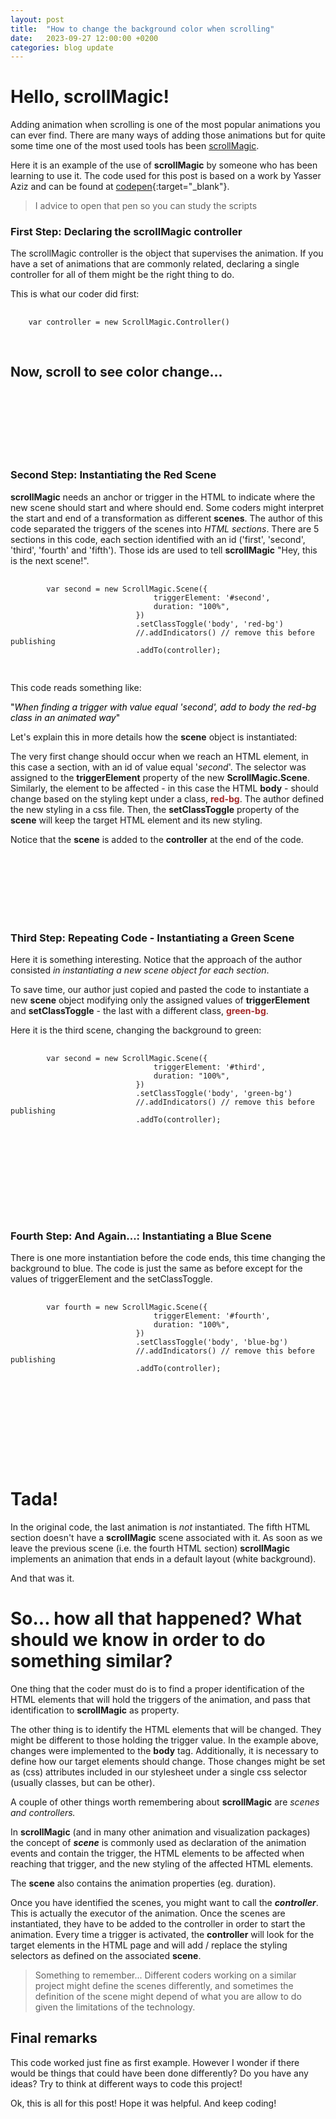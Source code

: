 ```yaml
---
layout: post
title:  "How to change the background color when scrolling"
date:   2023-09-27 12:00:00 +0200
categories: blog update
---
```

<link rel="stylesheet" href="{{ site.baseurl }}{% link src/posts/2023-09-27-how-to-change-background-color-when-scrolling/2023-09-27-how-to-change-background-color-when-scrolling.css %}">

# Hello, scrollMagic!

Adding animation when scrolling is one of the most popular animations you can ever find. There are many ways of adding those animations but for quite some time one of the most used tools has been [scrollMagic](https://scrollmagic.io/).

Here it is an example of the use of **scrollMagic** by someone who has been learning to use it. The code used for this post is based on a work by Yasser Aziz and can be found at 
[codepen](https://codepen.io/yasserius/pen/rNmExLN){:target="_blank"}.

> I advice to open that pen so you can study the scripts

<div class="container">
    <section class="slide" id="first">
        <h3>First Step: Declaring the scrollMagic controller</h3>
        <p>The scrollMagic controller is the object that supervises the animation. If you have a set of animations that are commonly related, declaring a single controller for all of them might be the right thing to do.</p>
        <p>This is what our coder did first:</p>
            <div class="language-javascript highlighter-rouge centered-content">
            <div class="highlight">
                <pre class="highlight">
                    <code>    
    <span class="kd">var</span> <span class="nx">controller</span> <span class="o">=</span> <span class="k">new</span> <span class="nx">ScrollMagic</span><span class="p">.</span><span class="nx">Controller</span><span class="p">()</span>
                    </code>
                </pre>
            </div>
        </div>
        <div class="centered-content title"><h1>Now, scroll to see color change...</h1></div>
        <br>
        <br>
        <br>
        <br>
        <br>
        <br>  
    </section>
    <section class="slide" id="second">
        <h3>Second Step: Instantiating the Red Scene</h3>
            <p><strong>scrollMagic</strong> needs an anchor or trigger in the HTML to indicate where the new scene should start and where should end. Some coders might interpret the start and end of a transformation as different <strong>scenes</strong>. The author of this code separated the triggers of the scenes into <em>HTML sections</em>. There are 5 sections in this code, each section identified with an id ('first', 'second', 'third', 'fourth' and 'fifth'). Those ids are used to tell <strong>scrollMagic</strong> "Hey, this is the next scene!".</p>
            <div class="language-javascript highlighter-rouge">
                <div class="highlight">
                    <pre class="highlight">
                        <code>
        <span class="kd">var</span> <span class="nx">second</span> <span class="o">=</span> <span class="k">new</span> <span class="nx">ScrollMagic</span><span class="p">.</span><span class="nx">Scene</span><span class="p">({</span>
                                <span class="na">triggerElement</span><span class="p">:</span> <span class="dl">'</span><span class="s1">#second</span><span class="dl">'</span><span class="p">,</span>
                                <span class="na">duration</span><span class="p">:</span> <span class="dl">"</span><span class="s2">100%</span><span class="dl">"</span><span class="p">,</span>
                            <span class="p">})</span>
                            <span class="p">.</span><span class="nx">setClassToggle</span><span class="p">(</span><span class="dl">'</span><span class="s1">body</span><span class="dl">'</span><span class="p">,</span> <span class="dl">'</span><span class="s1">red-bg</span><span class="dl">'</span><span class="p">)</span>
                            <span class="c1">//.addIndicators() // remove this before publishing</span>
                            <span class="p">.</span><span class="nx">addTo</span><span class="p">(</span><span class="nx">controller</span><span class="p">);</span>
                        </code>
                    </pre>
                </div>
            </div>
            <p>This code reads something like:</p>
            <div class="highlight" style="color: black;">
            "<em>When finding a trigger with value equal 'second', add to body the red-bg class in an animated way</em>"
            </div>
            <p>Let's explain this in more details how the <strong>scene</strong> object is instantiated:</p>
            <p>The very first change should occur when we reach an HTML element, in this case a section, with an id of value equal '<em>second</em>'. The selector was assigned to the <span class='highlight'><strong>triggerElement</strong></span> property of the new <span class='highlight'><strong>ScrollMagic.Scene</strong></span>. Similarly, the element to be affected - in this case the HTML <strong>body</strong> - should change based on the styling kept under a class, <strong style='color:brown;'>red-bg</strong>. The author defined the new styling in a css file. Then, the <span class='highlight'><strong>setClassToggle</strong></span> property of the <strong>scene</strong> will keep the target HTML element and its new styling.</p>
            <p>Notice that the <strong>scene</strong> is added to the <strong>controller</strong> at the end of the code.</p>     
        <br>
        <br>
        <br>
        <br>
        <br>
        <br>  
    </section>
    <section class="slide" id="third">
        <h3>Third Step: Repeating Code - Instantiating a Green Scene</h3>
            <p>Here it is something interesting. Notice that the approach of the author consisted <em>in instantiating a new scene object for each section</em>.</p>
            <p>To save time, our author just copied and pasted the code to instantiate a new <strong>scene</strong> object modifying only the assigned values of <span class='highlight'><strong>triggerElement</strong></span> and <span class='highlight'><strong>setClassToggle</strong></span> - the last with a different class, <strong style='color:brown;'>green-bg</strong>.</p>
            <p>Here it is the third scene, changing the background to green:</p>
            <div class="language-javascript highlighter-rouge">
                <div class="highlight">
                    <pre class="highlight">
                        <code>
        <span class="kd">var</span> <span class="nx">second</span> <span class="o">=</span> <span class="k">new</span> <span class="nx">ScrollMagic</span><span class="p">.</span><span class="nx">Scene</span><span class="p">({</span>
                                <span class="na">triggerElement</span><span class="p">:</span> <span class="dl">'</span><span class="s1">#third</span><span class="dl">'</span><span class="p">,</span>
                                <span class="na">duration</span><span class="p">:</span> <span class="dl">"</span><span class="s2">100%</span><span class="dl">"</span><span class="p">,</span>
                            <span class="p">})</span>
                            <span class="p">.</span><span class="nx">setClassToggle</span><span class="p">(</span><span class="dl">'</span><span class="s1">body</span><span class="dl">'</span><span class="p">,</span> <span class="dl">'</span><span class="s1">green-bg</span><span class="dl">'</span><span class="p">)</span>
                            <span class="c1">//.addIndicators() // remove this before publishing</span>
                            <span class="p">.</span><span class="nx">addTo</span><span class="p">(</span><span class="nx">controller</span><span class="p">);</span>
                        </code>
                    </pre>
                </div>
            </div> 
        <br>
        <br>
        <br>
        <br>
        <br>
        <br>    
    </section>
    <section class="slide" id="fourth">
        <h3>Fourth Step: And Again...: Instantiating a Blue Scene</h3>
            <p>There is one more instantiation before the code ends, this time changing the background to blue. The code is just the same as before except for the values of <span class='highlight'>triggerElement</span> and the <span class='highlight'>setClassToggle</span>.</p>
            <div class="language-javascript highlighter-rouge">
                <div class="highlight">
                    <pre class="highlight">
                        <code>
        <span class="kd">var</span> <span class="nx">fourth</span> <span class="o">=</span> <span class="k">new</span> <span class="nx">ScrollMagic</span><span class="p">.</span><span class="nx">Scene</span><span class="p">({</span>
                                <span class="na">triggerElement</span><span class="p">:</span> <span class="dl">'</span><span class="s1">#fourth</span><span class="dl">'</span><span class="p">,</span>
                                <span class="na">duration</span><span class="p">:</span> <span class="dl">"</span><span class="s2">100%</span><span class="dl">"</span><span class="p">,</span>
                            <span class="p">})</span>
                            <span class="p">.</span><span class="nx">setClassToggle</span><span class="p">(</span><span class="dl">'</span><span class="s1">body</span><span class="dl">'</span><span class="p">,</span> <span class="dl">'</span><span class="s1">blue-bg</span><span class="dl">'</span><span class="p">)</span>
                            <span class="c1">//.addIndicators() // remove this before publishing</span>
                            <span class="p">.</span><span class="nx">addTo</span><span class="p">(</span><span class="nx">controller</span><span class="p">);</span>
                        </code>
                    </pre>
                </div>
            </div>
        <br>
        <br>
        <br>
        <br>
        <br>
        <br> 
    </section>           
</div>


# Tada!

In the original code, the last animation is *not* instantiated. The fifth HTML section doesn't have a **scrollMagic** scene associated with it. As soon as we leave the previous scene (i.e. the fourth HTML section) **scrollMagic** implements an animation that ends in a default layout (white background).

And that was it. 

# So... how all that happened? What should we know in order to do something similar?

One thing that the coder must do is to find a proper identification of the HTML elements that will hold the triggers of the animation, and pass that identification to **scrollMagic** as property.

The other thing is to identify the HTML elements that will be changed. They might be different to those holding the trigger value. In the example above, changes were implemented to the **body** tag. Additionally, it is necessary to define how our target elements should change. Those changes might be set as (css) attributes included in our stylesheet under a single css selector (usually classes, but can be other).

A couple of other things worth remembering about **scrollMagic** are *scenes and controllers.*

In **scrollMagic** (and in many other animation and visualization packages) the concept of ***scene*** is commonly used as declaration of the animation events and contain the trigger, the HTML elements to be affected when reaching that trigger, and the new styling of the affected HTML elements.

The **scene** also contains the animation properties (eg. duration).

Once you have identified the scenes, you might want to call the ***controller***. This is actually the executor of the animation. Once the scenes are instantiated, they have to be added to the controller in order to start the animation. Every time a trigger is activated, the **controller** will look for the target elements in the HTML page and will add / replace the styling selectors as defined on the associated **scene**.

> Something to remember... Different coders working on a similar project might define the scenes differently, and sometimes the definition of the scene might depend of what you are allow to do given the limitations of the technology.


## Final remarks

This code worked just fine as first example. However I wonder if there would be things that could have been done differently? Do you have any ideas? Try to think at different ways to code this project!

Ok, this is all for this post! Hope it was helpful. And keep coding!

<script src="{{ site.baseurl }}{% link src/vendor/js/scrollmagic/ScrollMagic.min.js %}"></script>
<script src="{{ site.baseurl }}{% link src/posts/2023-09-27-how-to-change-background-color-when-scrolling/2023-09-27-how-to-change-background-color-when-scrolling.js %}"></script>